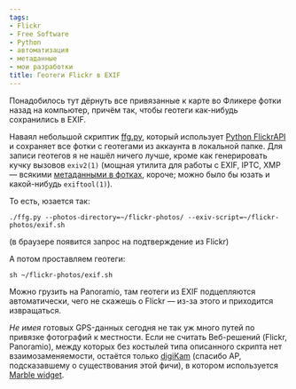 ```yaml
---
tags:
- Flickr
- Free Software
- Python
- автоматизация
- метаданные
- мои разработки
title: Геотеги Flickr в EXIF
---
```


Понадобилось тут дёрнуть все привязанные к карте во Фликере фотки назад
на компьютер, причём так, чтобы геотеги как-нибудь сохранились в EXIF.

Наваял небольшой скриптик [ffg.py][], который использует [Python
FlickrAPI][] и сохраняет все фотки с геотегами из аккаунта в локальной
папке. Для записи геотегов я не нашёл ничего лучше, кроме как
генерировать кучку вызовов `exiv2(1)` (мощная утилита для работы с EXIF,
IPTC, XMP — всякими [метаданными в фотках][], короче; можно было бы
юзать и какой-нибудь `exiftool(1)`).

То есть, юзается так:

    ./ffg.py --photos-directory=~/flickr-photos/ --exiv-script=~/flickr-photos/exif.sh

(в браузере появится запрос на подтверждение из Flickr)

А потом проставляем геотеги:

    sh ~/flickr-photos/exif.sh

Можно грузить на Panoramio, там геотеги из EXIF подцепляются
автоматически, чего не скажешь о Flickr — из-за этого и приходится
извращаться.

*Не имея* готовых GPS-данных сегодня не так уж много путей по привязке
фотографий к местности. Если не считать Веб-решений (Flickr, Panoramio),
между которых без костылей типа описанного скрипта нет
взаимозаменяемости, остаётся только [digiKam][] (спасибо AP,
подсказавшему о существования этой фичи), в котором используется [Marble
widget][].

  [ffg.py]: https://web.archive.org/web/20091220021107/http://sphinx.net.ru/hg/flickr-fetch-geotags/file/tip
  [Python FlickrAPI]: https://web.archive.org/web/20091220021107/http://flickrapi.sourceforge.net/flickrapi.html
  [метаданными в фотках]: /web/20091220021107/http://sphinx.net.ru:80/blog/entry/using-tags
  [digiKam]: https://web.archive.org/web/20091220021107/http://www.digikam.org/drupal/node/318
  [Marble widget]: https://web.archive.org/web/20091220021107/http://edu.kde.org/marble/
